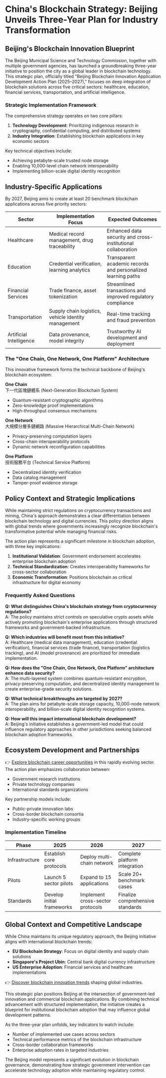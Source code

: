 # China's Blockchain Strategy: Beijing Unveils Three-Year Plan for Industry Transformation

## Beijing's Blockchain Innovation Blueprint

The Beijing Municipal Science and Technology Commission, together with multiple government agencies, has launched a groundbreaking three-year initiative to position the city as a global leader in blockchain technology. This strategic plan, officially titled "Beijing Blockchain Innovation Application Development Action Plan (2025–2027)," focuses on deep integration of blockchain solutions across five critical sectors: healthcare, education, financial services, transportation, and artificial intelligence.

### Strategic Implementation Framework

The comprehensive strategy operates on two core pillars:
1. **Technology Development**: Prioritizing indigenous research in cryptography, confidential computing, and distributed systems
2. **Industry Integration**: Establishing blockchain applications in key economic sectors

Key technical objectives include:
- Achieving petabyte-scale trusted node storage
- Enabling 10,000-level chain network interoperability
- Implementing billion-scale digital identity recognition

## Industry-Specific Applications

By 2027, Beijing aims to create at least 20 benchmark blockchain applications across five priority sectors:

| Sector | Implementation Focus | Expected Outcomes |
|-------|----------------------|-------------------|
| Healthcare | Medical record management, drug traceability | Enhanced data security and cross-institutional collaboration |
| Education | Credential verification, learning analytics | Transparent academic records and personalized learning paths |
| Financial Services | Trade finance, asset tokenization | Streamlined transactions and improved regulatory compliance |
| Transportation | Supply chain logistics, vehicle identity management | Real-time tracking and fraud prevention |
| Artificial Intelligence | Data provenance, model integrity | Trustworthy AI development and deployment |

### The "One Chain, One Network, One Platform" Architecture

This innovative framework forms the technical backbone of Beijing's blockchain ecosystem:

**One Chain**  
下一代區塊鏈體系 (Next-Generation Blockchain System)  
- Quantum-resistant cryptographic algorithms  
- Zero-knowledge proof implementations  
- High-throughput consensus mechanisms  

**One Network**  
大規模分層多鏈網路 (Massive Hierarchical Multi-Chain Network)  
- Privacy-preserving computation layers  
- Cross-chain interoperability protocols  
- Dynamic network reconfiguration capabilities  

**One Platform**  
技術服務平台 (Technical Service Platform)  
- Decentralized identity verification  
- Data catalog management  
- Tamper-proof evidence storage  

## Policy Context and Strategic Implications

While maintaining strict regulations on cryptocurrency transactions and mining, China's approach demonstrates a clear differentiation between blockchain technology and digital currencies. This policy direction aligns with global trends where governments increasingly recognize blockchain's transformative potential while managing financial risks.

The action plan represents a significant milestone in blockchain adoption, with three key implications:
1. **Institutional Validation**: Government endorsement accelerates enterprise blockchain adoption
2. **Technical Standardization**: Creates interoperability frameworks for cross-sector collaboration
3. **Economic Transformation**: Positions blockchain as critical infrastructure for digital economy

### Frequently Asked Questions

**Q: What distinguishes China's blockchain strategy from cryptocurrency regulations?**  
A: The policy maintains strict controls on speculative crypto assets while actively promoting blockchain's enterprise applications through structured frameworks and government-backed infrastructure.

**Q: Which industries will benefit most from this initiative?**  
A: Healthcare (medical data management), education (credential verification), financial services (trade finance), transportation (logistics tracking), and AI (model provenance) are prioritized for immediate implementation.

**Q: How does the "One Chain, One Network, One Platform" architecture enhance data security?**  
A: The multi-layered system combines quantum-resistant encryption, privacy-preserving computation, and decentralized identity management to create enterprise-grade security solutions.

**Q: What technical breakthroughs are targeted by 2027?**  
A: The plan aims for petabyte-scale storage capacity, 10,000-node network interoperability, and billion-scale digital identity recognition systems.

**Q: How will this impact international blockchain development?**  
A: Beijing's initiative establishes a government-led model that could influence regulatory approaches in other jurisdictions seeking balanced blockchain adoption frameworks.

## Ecosystem Development and Partnerships

👉 [Explore blockchain career opportunities](https://bit.ly/okx-bonus) in this rapidly evolving sector. The action plan emphasizes collaboration between:
- Government research institutions
- Private technology companies
- International standards organizations

Key partnership models include:
- Public-private innovation labs
- Cross-border blockchain consortia
- Industry-specific working groups

### Implementation Timeline

| Phase | 2025 | 2026 | 2027 |
|-------|------|------|------|
| Infrastructure | Establish core protocols | Deploy multi-chain network | Complete platform integration |
| Pilots | Launch 5 sector pilots | Expand to 15 applications | Scale 20+ benchmark cases |
| Standards | Develop initial frameworks | Implement cross-sector protocols | Finalize comprehensive standards |

## Global Context and Competitive Landscape

While China maintains its unique regulatory approach, the Beijing initiative aligns with international blockchain trends:
- **EU Blockchain Strategy**: Focus on digital identity and supply chain solutions
- **Singapore's Project Ubin**: Central bank digital currency infrastructure
- **US Enterprise Adoption**: Financial services and healthcare implementations

👉 [Discover blockchain innovation trends](https://bit.ly/okx-bonus) shaping global industries.

This strategic plan positions Beijing at the intersection of government-led innovation and commercial blockchain applications. By combining technical advancement with structured implementation, the initiative creates a blueprint for institutional blockchain adoption that may influence global development patterns.

As the three-year plan unfolds, key indicators to watch include:
- Number of implemented use cases across sectors
- Technical performance metrics of the blockchain infrastructure
- Cross-border collaboration frameworks
- Enterprise adoption rates in targeted industries

The Beijing model represents a significant evolution in blockchain governance, demonstrating how strategic government intervention can accelerate technology adoption while maintaining regulatory control.